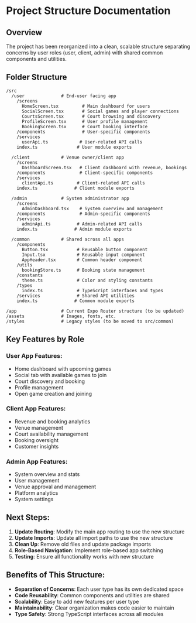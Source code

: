 # Project Structure Documentation

## Overview
The project has been reorganized into a clean, scalable structure separating concerns by user roles (user, client, admin) with shared common components and utilities.

## Folder Structure

```
/src
  /user              # End-user facing app
    /screens
      HomeScreen.tsx         # Main dashboard for users
      SocialScreen.tsx       # Social games and player connections
      CourtsScreen.tsx       # Court browsing and discovery
      ProfileScreen.tsx      # User profile management
      BookingScreen.tsx      # Court booking interface
    /components              # User-specific components
    /services
      userApi.ts            # User-related API calls
    index.ts               # User module exports

  /client            # Venue owner/client app
    /screens
      DashboardScreen.tsx   # Client dashboard with revenue, bookings
    /components             # Client-specific components
    /services
      clientApi.ts         # Client-related API calls
    index.ts              # Client module exports

  /admin             # System administrator app
    /screens
      AdminDashboard.tsx    # System overview and management
    /components             # Admin-specific components
    /services
      adminApi.ts          # Admin-related API calls
    index.ts              # Admin module exports

  /common            # Shared across all apps
    /components
      Button.tsx           # Reusable button component
      Input.tsx            # Reusable input component
      AppHeader.tsx        # Common header component
    /utils
      bookingStore.ts      # Booking state management
    /constants
      theme.ts             # Color and styling constants
    /types
      index.ts             # TypeScript interfaces and types
    /services              # Shared API utilities
    index.ts              # Common module exports

/app                 # Current Expo Router structure (to be updated)
/assets              # Images, fonts, etc.
/styles              # Legacy styles (to be moved to src/common)
```

## Key Features by Role

### User App Features:
- Home dashboard with upcoming games
- Social tab with available games to join
- Court discovery and booking
- Profile management
- Open game creation and joining

### Client App Features:
- Revenue and booking analytics
- Venue management
- Court availability management
- Booking oversight
- Customer insights

### Admin App Features:
- System overview and stats
- User management
- Venue approval and management
- Platform analytics
- System settings

## Next Steps:

1. **Update Routing**: Modify the main app routing to use the new structure
2. **Update Imports**: Update all import paths to use the new structure
3. **Clean Up**: Remove old files and update package imports
4. **Role-Based Navigation**: Implement role-based app switching
5. **Testing**: Ensure all functionality works with new structure

## Benefits of This Structure:

- **Separation of Concerns**: Each user type has its own dedicated space
- **Code Reusability**: Common components and utilities are shared
- **Scalability**: Easy to add new features per user type
- **Maintainability**: Clear organization makes code easier to maintain
- **Type Safety**: Strong TypeScript interfaces across all modules